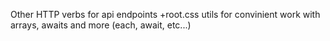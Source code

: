 Other HTTP verbs for api endpoints
+root.css
utils for convinient work with arrays, awaits and more (each, await, etc...)